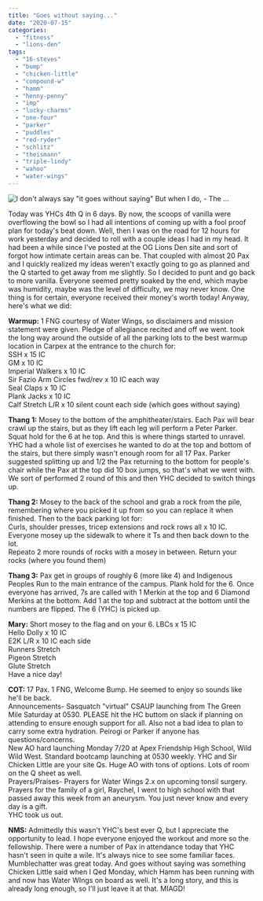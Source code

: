 ```yaml
---
title: "Goes without saying..."
date: "2020-07-15"
categories: 
  - "fitness"
  - "lions-den"
tags: 
  - "16-steves"
  - "bump"
  - "chicken-little"
  - "compound-w"
  - "hamm"
  - "henny-penny"
  - "imp"
  - "lucky-charms"
  - "one-four"
  - "parker"
  - "puddles"
  - "red-ryder"
  - "schlitz"
  - "theismann"
  - "triple-lindy"
  - "wahoo"
  - "water-wings"
---
```


![I don't always say "it goes without saying" But when I do, - The ...](https://lh3.googleusercontent.com/proxy/XIooNMXoXrVAZYipHWjD9oLABL-urf2EGt0YMngXhGNKJH5jIgc1Aeke642PZb_j8o6Wq1UlEgAdf71r7DETQGTAMUlcnWSn2Ukr5HC5y_LB7bcGkLUNWzwgb10xxOBd9FfJUTOAujGeJQYMsCEE91nz2eaHpkqkh0Y)

Today was YHCs 4th Q in 6 days. By now, the scoops of vanilla were overflowing the bowl so I had all intentions of coming up with a fool proof plan for today's beat down. Well, then I was on the road for 12 hours for work yesterday and decided to roll with a couple ideas I had in my head. It had been a while since I've posted at the OG Lions Den site and sort of forgot how intimate certain areas can be. That coupled with almost 20 Pax and I quickly realized my ideas weren't exactly going to go as planned and the Q started to get away from me slightly. So I decided to punt and go back to more vanilla. Everyone seemed pretty soaked by the end, which maybe was humidity, maybe was the level of difficulty, we may never know. One thing is for certain, everyone received their money's worth today! Anyway, here's what we did:

**Warmup:** 1 FNG courtesy of Water Wings, so disclaimers and mission statement were given. Pledge of allegiance recited and off we went. took the long way around the outside of all the parking lots to the best warmup location in Carpex at the entrance to the church for:  
SSH x 15 IC  
GM x 10 IC  
Imperial Walkers x 10 IC  
Sir Fazio Arm Circles fwd/rev x 10 IC each way  
Seal Claps x 10 IC  
Plank Jacks x 10 IC  
Calf Stretch L/R x 10 silent count each side (which goes without saying)

**Thang** **1:** Mosey to the bottom of the amphitheater/stairs. Each Pax will bear crawl up the stairs, but as they lift each leg will perform a Peter Parker. Squat hold for the 6 at he top. And this is where things started to unravel. YHC had a whole list of exercises he wanted to do at the top and bottom of the stairs, but there simply wasn't enough room for all 17 Pax. Parker suggested splitting up and 1/2 the Pax returning to the bottom for people's chair while the Pax at the top did 10 box jumps, so that's what we went with. We sort of performed 2 round of this and then YHC decided to switch things up.

**Thang 2:** Mosey to the back of the school and grab a rock from the pile, remembering where you picked it up from so you can replace it when finished. Then to the back parking lot for:  
Curls, shoulder presses, tricep extensions and rock rows all x 10 IC.  
Everyone mosey up the sidewalk to where it Ts and then back down to the lot.  
Repeato 2 more rounds of rocks with a mosey in between. Return your rocks (where you found them)

**Thang 3:** Pax get in groups of roughly 6 (more like 4) and Indigenous Peoples Run to the main entrance of the campus. Plank hold for the 6. Once everyone has arrived, 7s are called with 1 Merkin at the top and 6 Diamond Merkins at the bottom. Add 1 at the top and subtract at the bottom until the numbers are flipped. The 6 (YHC) is picked up.

**Mary:** Short mosey to the flag and on your 6. 
LBCs x 15 IC  
Hello Dolly x 10 IC  
E2K L/R x 10 IC each side  
Runners Stretch  
Pigeon Stretch  
Glute Stretch  
Have a nice day!

**COT:** 17 Pax. 1 FNG, Welcome Bump. He seemed to enjoy so sounds like he'll be back.  
Announcements- Sasquatch "virtual" CSAUP launching from The Green Mile Saturday at 0530. PLEASE hit the HC buttom on slack if planning on attending to ensure enough support for all. Also not a bad idea to plan to carry some extra hydration. Peirogi or Parker if anyone has questions/concerns.  
New AO hard launching Monday 7/20 at Apex Friendship High School, Wild Wild West. Standard bootcamp launching at 0530 weekly. YHC and Sir Chicken Little are your site Qs. Huge AO with tons of options. Lots of room on the Q sheet as well.  
Prayers/Praises- Prayers for Water Wings 2.x on upcoming tonsil surgery.  
Prayers for the family of a girl, Raychel, I went to high school with that passed away this week from an aneurysm. You just never know and every day is a gift.  
YHC took us out.

**NMS:** Admittedly this wasn't YHC's best ever Q, but I appreciate the opportunity to lead. I hope everyone enjoyed the workout and more so the fellowship. There were a number of Pax in attendance today that YHC hasn't seen in quite a wile. It's always nice to see some familiar faces. Mumblechatter was great today. And goes without saying was something Chicken Little said when I Qed Monday, which Hamm has been running with and now has Water WIngs on board as well. It's a long story, and this is already long enough, so I'll just leave it at that. MIAGD!
